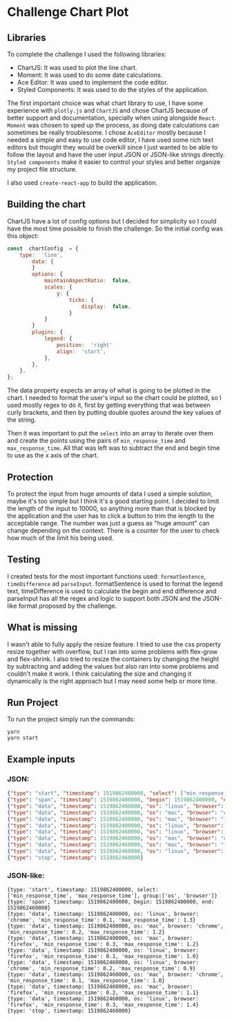 # Challenge Chart Plot

## Libraries
To complete the challenge I used the following libraries:

 - ChartJS: It was used to plot the line chart.
 - Moment: It was used to do some date calculations.
 - Ace Editor: It was used to implement the code editor.
 - Styled Components: It was used to do the styles of the application.

The first important choice was what chart library to use, I have some experience with `plotly.js` and `ChartJS` and chose ChartJS because of better support and documentation, specially when using alongside `React`.
`Moment` was chosen to sped up the process, as doing date calculations can sometimes be really troublesome.
I chose `AceEditor` mostly because I needed a simple and easy to use code editor, I have used some rich text editors but thought they would be overkill since I just wanted to be able to follow the layout and have the user input JSON or JSON-like strings directly. 
`Styled components` make it easier to control your styles and better organize my project file structure.

I also used `create-react-app` to build the application.

## Building the chart

ChartJS have a lot of config options but I decided for simplicity so I could have the most time possible to finish the challenge. So the initial config was this object:
```js
const  chartConfig  = {
	type:  'line',
		data: {
		}
		options: {
			maintainAspectRatio:  false,
			scales: {
				y: {
					ticks: {
						display:  false,
					}
			}
		}
		plugins: {
			legend: {
				position:  'right'
				align:  'start',
			},
		},
	},
};
```
The data property expects an array of what is going to be plotted in the chart. I needed to format the user's input so the chart could be plotted, so I used mostly regex to do it, first by getting everything that was between curly brackets, and then by putting double quotes around the key values of the string.

Then it was important to put the `select` into an array to iterate over them and create the points using the pairs of `min_response_time` and `max_response_time`. All that was left was to subtract the end and begin time to use as the x axis of the chart.

## Protection

To protect the input from huge amounts of data I used a simple solution, maybe it's too simple but I think it's a good starting point. I decided to limit the length of the input to 10000, so anything more than that is blocked by the application and the user has to click a button to trim the length to the acceptable range. The number was just a guess as "huge amount" can change depending on the context. There is a counter for the user to check how much of the limit his being used.

## Testing

I created tests for the most important functions used: `formatSentence`, `timeDifference` ad `parseInput`. formatSentence is used to format the legend text, timeDifference is used to calculate the begin and end difference and parseInput has all the regex and logic to support both JSON and the JSON-like format proposed by the challenge.

## What is missing
I wasn't able to fully apply the resize feature. I tried to use the css property resize together with overflow, but I ran into some problems with flex-grow and flex-shrink. I also tried to resize the containers by changing the height by subtracting and adding the values but also ran into some problems and couldn't make it work. I think calculating the size and changing it dynamically is the right approach but I may need some help or more time.

## Run Project

To run the project simply run the commands:

    yarn
    yarn start

## Example inputs
### JSON:
```json
{"type": "start", "timestamp": 1519862400000, "select": ["min_response_time", "max_response_time"], "group":["os", "browser"]}
{"type": "span", "timestamp": 1519862400000, "begin": 1519862400000, "end": 1519862460000}
{"type": "data", "timestamp": 1519862400000, "os": "linux", "browser": "chrome", "min_response_time": 0.1, "max_response_time": 1.3}
{"type": "data", "timestamp": 1519862400000, "os": "mac", "browser": "chrome", "min_response_time": 0.2, "max_response_time": 1.2}
{"type": "data", "timestamp": 1519862400000, "os": "mac", "browser": "firefox", "min_response_time": 0.3, "max_response_time": 1.2}
{"type": "data", "timestamp": 1519862400000, "os": "linux", "browser": "firefox", "min_response_time": 0.1, "max_response_time": 1.0}
{"type": "data", "timestamp": 1519862460000, "os": "linux", "browser": "chrome", "min_response_time": 0.2, "max_response_time": 0.9}
{"type": "data", "timestamp": 1519862460000, "os": "mac", "browser": "chrome", "min_response_time": 0.1, "max_response_time": 1.0}
{"type": "data", "timestamp": 1519862460000, "os": "mac", "browser": "firefox", "min_response_time": 0.2, "max_response_time": 1.1}
{"type": "data", "timestamp": 1519862460000, "os": "linux", "browser": "firefox", "min_response_time": 0.3, "max_response_time": 1.4}
{"type": "stop", "timestamp": 1519862460000}
```
### JSON-like:
```
{type: 'start', timestamp: 1519862400000, select: ['min_response_time', 'max_response_time'], group:['os', 'browser']}
{type: 'span', timestamp: 1519862400000, begin: 1519862400000, end: 1519862460000}
{type: 'data', timestamp: 1519862400000, os: 'linux', browser: 'chrome', 'min_response_time': 0.1, 'max_response_time': 1.3}
{type: 'data', timestamp: 1519862400000, os: 'mac', browser: 'chrome', 'min_response_time': 0.2, 'max_response_time': 1.2}
{type: 'data', timestamp: 1519862400000, os: 'mac', browser: 'firefox', 'min_response_time': 0.3, 'max_response_time': 1.2}
{type: 'data', timestamp: 1519862400000, os: 'linux', browser: 'firefox', 'min_response_time': 0.1, 'max_response_time': 1.0}
{type: 'data', timestamp: 1519862460000, os: 'linux', browser: 'chrome', 'min_response_time': 0.2, 'max_response_time': 0.9}
{type: 'data', timestamp: 1519862460000, os: 'mac', browser: 'chrome', 'min_response_time': 0.1, 'max_response_time': 1.0}
{type: 'data', timestamp: 1519862460000, os: 'mac', browser: 'firefox', 'min_response_time': 0.2, 'max_response_time': 1.1}
{type: 'data', timestamp: 1519862460000, os: 'linux', browser: 'firefox', 'min_response_time': 0.3, 'max_response_time': 1.4}
{type: 'stop', timestamp: 1519862460000}
```
